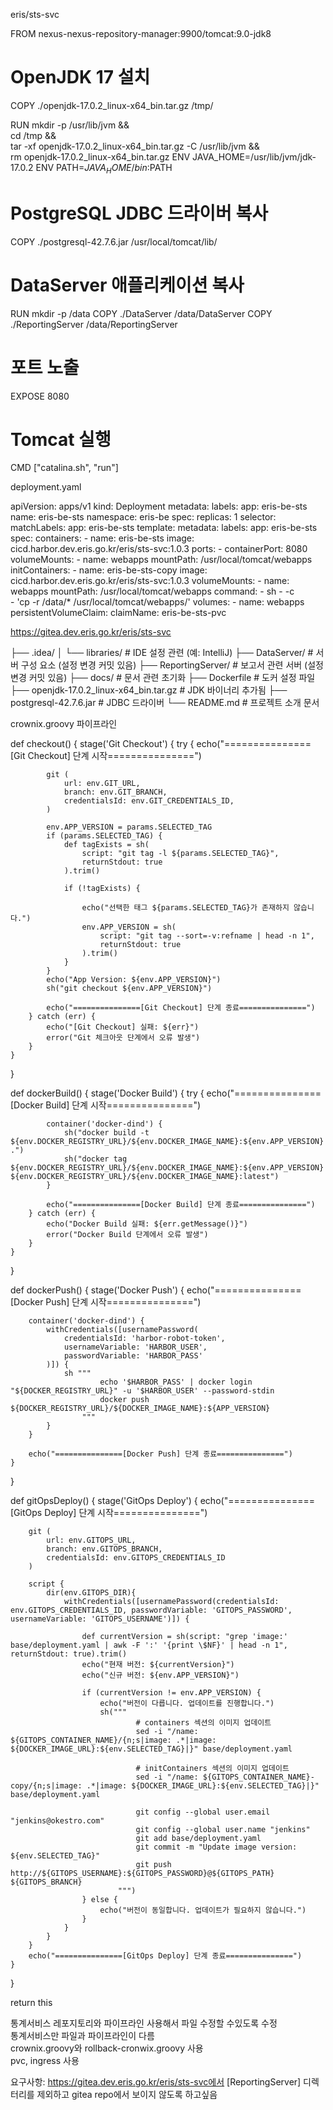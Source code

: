 eris/sts-svc

FROM nexus-nexus-repository-manager:9900/tomcat:9.0-jdk8

# OpenJDK 17 설치
COPY ./openjdk-17.0.2_linux-x64_bin.tar.gz /tmp/

RUN mkdir -p /usr/lib/jvm && \
    cd /tmp && \
    tar -xf openjdk-17.0.2_linux-x64_bin.tar.gz -C /usr/lib/jvm && \
    rm openjdk-17.0.2_linux-x64_bin.tar.gz
ENV JAVA_HOME=/usr/lib/jvm/jdk-17.0.2
ENV PATH=$JAVA_HOME/bin:$PATH

# PostgreSQL JDBC 드라이버 복사
COPY ./postgresql-42.7.6.jar /usr/local/tomcat/lib/

# DataServer 애플리케이션 복사
RUN mkdir -p /data
COPY ./DataServer /data/DataServer
COPY ./ReportingServer /data/ReportingServer

# 포트 노출
EXPOSE 8080

# Tomcat 실행
CMD ["catalina.sh", "run"]

deployment.yaml

apiVersion: apps/v1
kind: Deployment
metadata:
  labels:
    app: eris-be-sts
  name: eris-be-sts
  namespace: eris-be
spec:
  replicas: 1
  selector:
    matchLabels:
      app: eris-be-sts
  template:
    metadata:
      labels:
        app: eris-be-sts
    spec:
      containers:
      - name: eris-be-sts
        image: cicd.harbor.dev.eris.go.kr/eris/sts-svc:1.0.3
        ports:
          - containerPort: 8080
        volumeMounts:
          - name: webapps
            mountPath: /usr/local/tomcat/webapps
      initContainers:
      - name: eris-be-sts-copy
        image: cicd.harbor.dev.eris.go.kr/eris/sts-svc:1.0.3
        volumeMounts:
          - name: webapps
            mountPath: /usr/local/tomcat/webapps
        command:
          - sh
          - -c          
          - 'cp -r /data/* /usr/local/tomcat/webapps/'
      volumes:
        - name: webapps
          persistentVolumeClaim:
            claimName: eris-be-sts-pvc


https://gitea.dev.eris.go.kr/eris/sts-svc

├── .idea/
│   └── libraries/         # IDE 설정 관련 (예: IntelliJ)
├── DataServer/            # 서버 구성 요소 (설정 변경 커밋 있음)
├── ReportingServer/       # 보고서 관련 서버 (설정 변경 커밋 있음)
├── docs/                  # 문서 관련 초기화
├── Dockerfile             # 도커 설정 파일
├── openjdk-17.0.2_linux-x64_bin.tar.gz  # JDK 바이너리 추가됨
├── postgresql-42.7.6.jar  # JDBC 드라이버
└── README.md              # 프로젝트 소개 문서

crownix.groovy 파이프라인

def checkout() {
    stage('Git Checkout') {
        try {
            echo("===============[Git Checkout] 단계 시작===============")
            
            git (
                url: env.GIT_URL, 
                branch: env.GIT_BRANCH, 
                credentialsId: env.GIT_CREDENTIALS_ID, 
            )

            env.APP_VERSION = params.SELECTED_TAG
            if (params.SELECTED_TAG) {
                def tagExists = sh(
                    script: "git tag -l ${params.SELECTED_TAG}",
                    returnStdout: true
                ).trim()
                
                if (!tagExists) {   

                    echo("선택한 태그 ${params.SELECTED_TAG}가 존재하지 않습니다.")
                    env.APP_VERSION = sh(
                        script: "git tag --sort=-v:refname | head -n 1",
                        returnStdout: true
                    ).trim()
                }
            }
            echo("App Version: ${env.APP_VERSION}")
            sh("git checkout ${env.APP_VERSION}")

            echo("===============[Git Checkout] 단계 종료===============")
        } catch (err) {
            echo("[Git Checkout] 실패: ${err}")
            error("Git 체크아웃 단계에서 오류 발생")
        }
    }
}

def dockerBuild() {
    stage('Docker Build') {
        try {
            echo("===============[Docker Build] 단계 시작===============")

            container('docker-dind') {
                sh("docker build -t ${env.DOCKER_REGISTRY_URL}/${env.DOCKER_IMAGE_NAME}:${env.APP_VERSION} .")
                sh("docker tag ${env.DOCKER_REGISTRY_URL}/${env.DOCKER_IMAGE_NAME}:${env.APP_VERSION} ${env.DOCKER_REGISTRY_URL}/${env.DOCKER_IMAGE_NAME}:latest")
            }

            echo("===============[Docker Build] 단계 종료===============")
        } catch (err) {
            echo("Docker Build 실패: ${err.getMessage()}")
            error("Docker Build 단계에서 오류 발생")
        }
    }
}

def dockerPush() {
    stage('Docker Push') {
        echo("===============[Docker Push] 단계 시작===============")

        container('docker-dind') {
            withCredentials([usernamePassword(
                credentialsId: 'harbor-robot-token',
                usernameVariable: 'HARBOR_USER',
                passwordVariable: 'HARBOR_PASS'
            )]) {
                sh """
                        echo '$HARBOR_PASS' | docker login "${DOCKER_REGISTRY_URL}" -u '$HARBOR_USER' --password-stdin
                        docker push ${DOCKER_REGISTRY_URL}/${DOCKER_IMAGE_NAME}:${APP_VERSION}
                    """
            }
        }

        echo("===============[Docker Push] 단계 종료===============")
    }
}

def gitOpsDeploy() {
    stage('GitOps Deploy') {
        echo("===============[GitOps Deploy] 단계 시작===============")

        git (
            url: env.GITOPS_URL,
            branch: env.GITOPS_BRANCH,
            credentialsId: env.GITOPS_CREDENTIALS_ID
        )

        script {
            dir(env.GITOPS_DIR){
                withCredentials([usernamePassword(credentialsId: env.GITOPS_CREDENTIALS_ID, passwordVariable: 'GITOPS_PASSWORD', usernameVariable: 'GITOPS_USERNAME')]) {

                    def currentVersion = sh(script: "grep 'image:' base/deployment.yaml | awk -F ':' '{print \$NF}' | head -n 1", returnStdout: true).trim()
                    echo("현재 버전: ${currentVersion}")
                    echo("신규 버전: ${env.APP_VERSION}")
                    
                    if (currentVersion != env.APP_VERSION) {
                        echo("버전이 다릅니다. 업데이트를 진행합니다.")
                        sh("""
                                # containers 섹션의 이미지 업데이트
                                sed -i "/name: ${GITOPS_CONTAINER_NAME}/{n;s|image: .*|image: ${DOCKER_IMAGE_URL}:${env.SELECTED_TAG}|}" base/deployment.yaml
                                
                                # initContainers 섹션의 이미지 업데이트
                                sed -i "/name: ${GITOPS_CONTAINER_NAME}-copy/{n;s|image: .*|image: ${DOCKER_IMAGE_URL}:${env.SELECTED_TAG}|}" base/deployment.yaml
                            
                                git config --global user.email "jenkins@okestro.com"
                                git config --global user.name "jenkins"
                                git add base/deployment.yaml
                                git commit -m "Update image version: ${env.SELECTED_TAG}"
                                git push http://${GITOPS_USERNAME}:${GITOPS_PASSWORD}@${GITOPS_PATH} ${GITOPS_BRANCH}
                            """)                                        
                    } else {
                        echo("버전이 동일합니다. 업데이트가 필요하지 않습니다.")
                    }
                }
            }
        }
        echo("===============[GitOps Deploy] 단계 종료===============")
    }
}

return this

통계서비스 레포지토리와 파이프라인 사용해서 파일 수정할 수있도록 수정  
통계서비스만 파일과 파이프라인이 다름  
crownix.groovy와 rollback-cronwix.groovy 사용  
pvc, ingress 사용

요구사항: https://gitea.dev.eris.go.kr/eris/sts-svc에서 [ReportingServer] 디렉터리를 제외하고 gitea repo에서 보이지 않도록 하고싶음